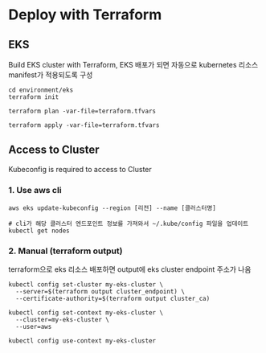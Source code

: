 # Deploy with Terraform

## EKS
Build EKS cluster with Terraform, EKS 배포가 되면 자동으로 kubernetes 리소스 manifest가 적용되도록 구성
```
cd environment/eks
terraform init

terraform plan -var-file=terraform.tfvars

terraform apply -var-file=terraform.tfvars
```

## Access to Cluster
Kubeconfig is required to access to Cluster
### 1. Use aws cli
```
aws eks update-kubeconfig --region [리전] --name [클러스터명]

# cli가 해당 클러스터 엔드포인트 정보를 가져와서 ~/.kube/config 파일을 업데이트
kubectl get nodes
```

### 2. Manual (terraform output)
terraform으로 eks 리소스 배포하면 output에 eks cluster endpoint 주소가 나옴
```
kubectl config set-cluster my-eks-cluster \
  --server=$(terraform output cluster_endpoint) \
  --certificate-authority=$(terraform output cluster_ca)

kubectl config set-context my-eks-cluster \
  --cluster=my-eks-cluster \
  --user=aws

kubectl config use-context my-eks-cluster
```